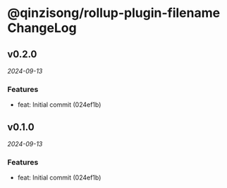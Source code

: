 # @qinzisong/rollup-plugin-filename ChangeLog

## v0.2.0

_2024-09-13_

### Features

- feat: Initial commit (024ef1b)

## v0.1.0

_2024-09-13_

### Features

- feat: Initial commit (024ef1b)
